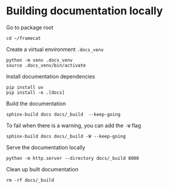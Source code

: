 # Building documentation locally


Go to package root
```
cd ~/framecat
```

Create a virtual environment `.docs_venv`
```
python -m venv .docs_venv
source .docs_venv/bin/activate
```

Install documentation dependencies
```
pip install uv
pip install -e .[docs]
```

Build the documentation
```
sphinx-build docs docs/_build  --keep-going
```

To fail when there is a warning, you can add the `-W` flag
```
sphinx-build docs docs/_build -W --keep-going
```

Serve the documentation locally
```
python -m http.server --directory docs/_build 8000
```

Clean up built documentation
```
rm -rf docs/_build
```
